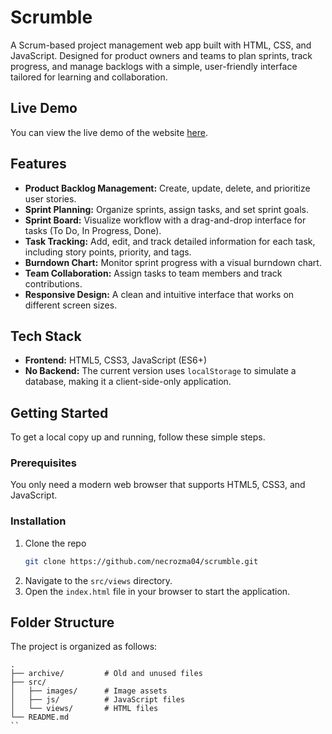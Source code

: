 # Scrumble

A Scrum-based project management web app built with HTML, CSS, and JavaScript. Designed for product owners and teams to plan sprints, track progress, and manage backlogs with a simple, user-friendly interface tailored for learning and collaboration.

## Live Demo

You can view the live demo of the website [here](https://scrumble-ml5t8em5k-necrozma04s-projects.vercel.app/).

## Features

*   **Product Backlog Management:** Create, update, delete, and prioritize user stories.
*   **Sprint Planning:** Organize sprints, assign tasks, and set sprint goals.
*   **Sprint Board:** Visualize workflow with a drag-and-drop interface for tasks (To Do, In Progress, Done).
*   **Task Tracking:** Add, edit, and track detailed information for each task, including story points, priority, and tags.
*   **Burndown Chart:** Monitor sprint progress with a visual burndown chart.
*   **Team Collaboration:** Assign tasks to team members and track contributions.
*   **Responsive Design:** A clean and intuitive interface that works on different screen sizes.

## Tech Stack

*   **Frontend:** HTML5, CSS3, JavaScript (ES6+)
*   **No Backend:** The current version uses `localStorage` to simulate a database, making it a client-side-only application.

## Getting Started

To get a local copy up and running, follow these simple steps.

### Prerequisites

You only need a modern web browser that supports HTML5, CSS3, and JavaScript.

### Installation

1.  Clone the repo
    ```sh
    git clone https://github.com/necrozma04/scrumble.git
    ```
2.  Navigate to the `src/views` directory.
3.  Open the `index.html` file in your browser to start the application.

## Folder Structure

The project is organized as follows:

```
.
├── archive/         # Old and unused files
├── src/
│   ├── images/      # Image assets
│   ├── js/          # JavaScript files
│   └── views/       # HTML files
└── README.md
``

